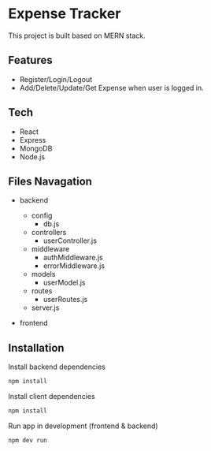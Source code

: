 # Expense Tracker
This project is built based on MERN stack. 
## Features
- Register/Login/Logout
- Add/Delete/Update/Get Expense when user is logged in.


## Tech

- React
- Express
- MongoDB
- Node.js

## Files Navagation
- backend
    - config
        - db.js
    - controllers
        - userController.js
    - middleware
        - authMiddleware.js
        - errorMiddleware.js
    - models
        - userModel.js
    - routes
        - userRoutes.js
   - server.js
    
- frontend 
## Installation

Install backend dependencies
```sh
npm install
```
Install client dependencies
```sh
npm install
```

Run app in development (frontend & backend)
```sh
npm dev run
```